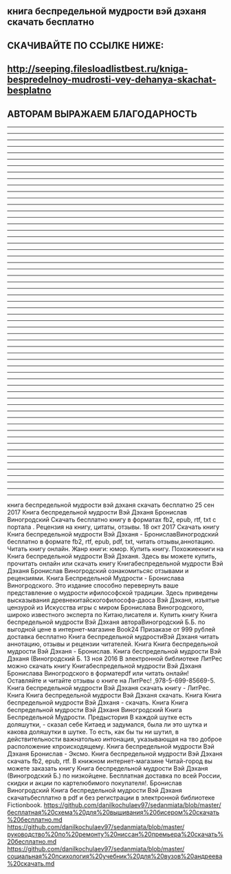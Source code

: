 книга беспредельной мудрости вэй дэханя скачать бесплатно
--------------------------------------------------
СКАЧИВАЙТЕ ПО ССЫЛКЕ НИЖЕ:
--------------------------------------------------
http://seeping.filesloadlistbest.ru/kniga-bespredelnoy-mudrosti-vey-dehanya-skachat-besplatno
--------------------------------------------------
АВТОРАМ ВЫРАЖАЕМ БЛАГОДАРНОСТЬ
--------------------------------------------------
--------------------------------------------------
--------------------------------------------------
--------------------------------------------------
--------------------------------------------------
--------------------------------------------------
--------------------------------------------------
--------------------------------------------------
--------------------------------------------------
--------------------------------------------------
--------------------------------------------------
--------------------------------------------------
--------------------------------------------------
--------------------------------------------------
--------------------------------------------------
--------------------------------------------------
--------------------------------------------------
--------------------------------------------------
--------------------------------------------------
--------------------------------------------------
--------------------------------------------------
--------------------------------------------------
--------------------------------------------------
--------------------------------------------------
--------------------------------------------------
--------------------------------------------------
--------------------------------------------------
--------------------------------------------------
--------------------------------------------------
--------------------------------------------------
--------------------------------------------------
--------------------------------------------------
--------------------------------------------------
--------------------------------------------------
--------------------------------------------------
--------------------------------------------------
--------------------------------------------------
--------------------------------------------------
--------------------------------------------------
--------------------------------------------------
--------------------------------------------------
--------------------------------------------------
--------------------------------------------------
--------------------------------------------------
--------------------------------------------------
--------------------------------------------------
--------------------------------------------------
--------------------------------------------------
--------------------------------------------------
--------------------------------------------------
--------------------------------------------------
--------------------------------------------------
--------------------------------------------------
--------------------------------------------------
--------------------------------------------------
--------------------------------------------------
--------------------------------------------------
--------------------------------------------------
--------------------------------------------------
книга беспредельной мудрости вэй дэханя скачать бесплатно 25 сен 2017  Книга беспредельной мудрости Вэй Дэханя Бронислав Виногродский Скачать бесплатно книгу в форматах fb2, epub, rtf, txt с портала . Рецензия на книгу, цитаты, отзывы. 18 окт 2017  Скачать книгу Книга беспредельной мудрости Вэй Дэханя - БрониславВиногродский бесплатно в формате fb2, rtf, epub, pdf, txt, читать отзывы,аннотацию. Читать книгу онлайн. Жанр книги: юмор. Купить книгу. Похожиекниги на Книга беспредельной мудрости Вэй Дэханя. Здесь вы можете купить, прочитать онлайн или скачать книгу Книгабеспредельной мудрости Вэй Дэханя Бронислав Виногродский ознакомитьсяс отзывами и рецензиями. Книга Беспредельной Мудрости - Бронислава Виногродского. Это издание способно перевернуть ваше представление о мудрости ифилософской традиции. Здесь приведены высказывания древнекитайскогофилософа-даоса Вэй Дэханя, изъятые цензурой из Искусства игры с миром Бронислава Виногродского, широко известного эксперта по Китаю,писателя и. Купить книгу Книга беспредельной мудрости Вэй Дэханя автораВиногродский Б.Б. по выгодной цене в интернет-магазине Book24 Призаказе от 999 рублей доставка бесплатно Книга беспредельной мудростиВэй Дэханя  читать аннотацию, отзывы и рецензии читателей. Книга Книга беспредельной мудрости Вэй Дэханя - Бронислав. Книга беспредельной мудрости Вэй Дэханя (Виногродский Б. 13 ноя 2016  В электронной библиотеке ЛитРес можно скачать книгу Книгабеспредельной мудрости Вэй Дэханя Бронислава Виногродского в форматеpdf или читать онлaйн! Оставляйте и читайте отзывы о книге на ЛитРес! ,978-5-699-85669-5. Книга беспредельной мудрости Вэй Дэханя скачать книгу - ЛитРес. Книга Книга беспредельной мудрости Вэй Дэханя скачать. Книга Книга беспредельной мудрости Вэй Дэханя - скачать. Книга Книга беспредельной мудрости Вэй Дэханя Виногродский
Книга Беспредельной Мудрости. Предыстория В каждой шутке есть доляшутки, - сказал себе Китаед и задумался, была ли это шутка и какова доляшутки в шутке. То есть, как бы ты ни шутил, в действительности важнатолько интонация, указывающая на тво доброе расположение кпроисходящему. Книга беспредельной мудрости Вэй Дэханя Бронислав  - Эксмо. Книга беспредельной мудрости Вэй Дэханя скачать fb2, epub, rtf. В книжном интернет-магазине Читай-город вы можете заказать книгу Книга беспредельной мудрости Вэй Дэханя (Виногродский Б.) по низкойцене. Бесплатная доставка по всей России, скидки и акции по картелюбимого покупателя!. Бронислав Виногродский Книга беспредельной мудрости Вэй Дэханя скачатьбесплатно в pdf и без регистрации в электронной библиотеке Fictionbook.
https://github.com/danilkochulaev97/sedanmiata/blob/master/бесплатная%20схема%20для%20вышивания%20бисером%20скачать%20бесплатно.md
https://github.com/danilkochulaev97/sedanmiata/blob/master/руководство%20по%20ремонту%20ниссан%20премьера%20скачать%20бесплатно.md
https://github.com/danilkochulaev97/sedanmiata/blob/master/социальная%20психология%20учебник%20для%20вузов%20андреева%20скачать.md